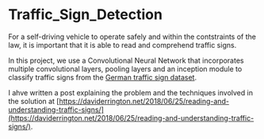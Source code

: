 # Traffic_Sign_Detection

For a self-driving vehicle to operate safely and within the contstraints of the law, it is important that it is able to read and comprehend traffic signs.

In this project, we use a Convolutional Neural Network that incorporates multiple convolutional layers, pooling layers and an inception module to classify traffic signs from the [German traffic sign dataset](http://benchmark.ini.rub.de/?section=gtsrb&subsection=dataset).

I ahve written a post explaining the problem and the techniques involved in the solution at [https://daviderrington.net/2018/06/25/reading-and-understanding-traffic-signs/](https://daviderrington.net/2018/06/25/reading-and-understanding-traffic-signs/).
